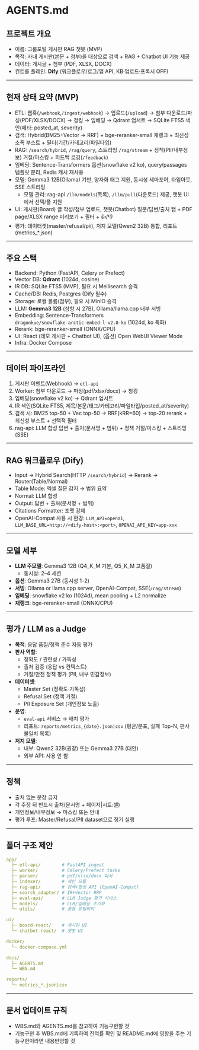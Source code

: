 # AGENTS.md

## 프로젝트 개요
- 이름: 그룹포털 게시판 RAG 챗봇 (MVP)
- 목적: 사내 게시판(본문 + 첨부)을 대상으로 검색 + RAG + Chatbot UI 기능 제공
- 데이터: 게시글 + 첨부 (PDF, XLSX, DOCX)
- 컨트롤 플레인: **Dify** (워크플로우/로그/앱 API, KB·업로드·프록시 OFF)

---

## 현재 상태 요약 (MVP)
- ETL: 웹훅(`/webhook`,`/ingest/webhook`) → 업로드(`/upload`) → 첨부 다운로드/파싱(PDF/XLSX/DOCX) → 청킹 → 임베딩 → Qdrant 업서트 → SQLite FTS5 색인(메타: posted_at, severity)
- 검색: Hybrid(BM25+Vector → RRF) + bge-reranker-small 재랭크 + 최신성 소폭 부스트 + 필터(기간/카테고리/파일타입)
- RAG: `/search/hybrid`, `/rag/query`, 스트리밍 `/rag/stream` + 정책(PII/내부정보) 거절/마스킹 + 피드백 로깅(`/feedback`)
- 임베딩: Sentence-Transformers 옵션(snowflake v2 ko), query/passages 템플릿 분리, Redis 캐시 재사용
- 모델: Gemma3 12B(Ollama) 기반, 양자화 태그 지원, 동시성 세마포어, 타임아웃, SSE 스트리밍
  - 모델 관리: rag-api `/llm/models`(목록), `/llm/pull`(다운로드) 제공, 챗봇 UI에서 선택/풀 지원
- UI: 게시판(Board) 글 작성/첨부 업로드, 챗봇(Chatbot) 질문/답변/출처 탭 + PDF page/XLSX range 미리보기 + 필터 + 👍/👎
- 평가: 데이터셋(master/refusal/pii), 저지 모델(Qwen2 32B) 통합, 리포트(metrics_*.json)

---

## 주요 스택
- Backend: Python (FastAPI, Celery or Prefect)
- Vector DB: **Qdrant** (1024d, cosine)
- IR DB: SQLite FTS5 (MVP), 필요 시 Meilisearch 승격
- Cache/DB: Redis, Postgres (Dify 필수)
- Storage: 로컬 볼륨(첨부), 필요 시 MinIO 승격
- LLM: **Gemma3 12B** (상향 시 27B), Ollama/llama.cpp 내부 서빙
- Embedding: Sentence-Transformers  
  `dragonkue/snowflake-arctic-embed-l-v2.0-ko` (1024d, ko 특화)
- Rerank: bge-reranker-small (ONNX/CPU)
- UI: React (데모 게시판 + Chatbot UI), (옵션) Open WebUI Viewer Mode
- Infra: Docker Compose

---

## 데이터 파이프라인
1. 게시판 이벤트(Webhook) → `etl-api`
2. Worker: 첨부 다운로드 → 파싱(pdf/xlsx/docx) → 청킹
3. 임베딩(snowflake v2 ko) → Qdrant 업서트
4. IR 색인(SQLite FTS5, 제목/본문/태그/카테고리/파일타입/posted_at/severity)
5. 검색 시: BM25 top-50 + Vec top-50 → RRF(kRR=60) → top-20 rerank + 최신성 부스트 + 선택적 필터
6. rag-api: LLM 합성 답변 + 출처(문서명 + 범위) + 정책 거절/마스킹 + 스트리밍(SSE)

---

## RAG 워크플로우 (Dify)
- Input → Hybrid Search(HTTP `/search/hybrid`) → Rerank → Router(Table/Normal)
- Table Mode: 엑셀 질문 감지 → 범위 요약
- Normal: LLM 합성
- Output: 답변 + 출처(문서명 + 범위)
- Citations Formatter: 포맷 강제
 - OpenAI-Compat 사용 시 환경: `LLM_API=openai`, `LLM_BASE_URL=http://<dify-host>:<port>`, `OPENAI_API_KEY=app-xxx`

---

## 모델 세부
- **LLM 주모델**: Gemma3 12B (Q4_K_M 기본, Q5_K_M 고품질)  
  - 동시성: 2–4 세션
- **옵션**: Gemma3 27B (동시성 1–2)  
- **서빙**: Ollama or llama.cpp server, OpenAI-Compat, SSE(`/rag/stream`)
- **임베딩**: snowflake v2 ko (1024d), mean pooling + L2 normalize
- **재랭크**: bge-reranker-small (ONNX/CPU)

---

## 평가 / LLM as a Judge
- **목적**: 응답 품질/정책 준수 자동 평가
- **판사 역할**:
  - 정확도 / 관련성 / 가독성
  - 출처 검증 (응답 vs 컨텍스트)
  - 거절/안전 정책 평가 (PII, 내부 민감정보)
- **데이터셋**:
  - Master Set (정확도·가독성)
  - Refusal Set (정책 거절)
  - PII Exposure Set (개인정보 노출)
- **운영**:
  - `eval-api` 서비스 → 배치 평가
  - 리포트: `reports/metrics_{date}.json|csv` (평균/분포, 실패 Top-N, 판사 불일치 목록)
- **저지 모델**:
  - 내부: Qwen2 32B(권장) 또는 Gemma3 27B (대안)
  - 외부 API: 사용 안 함

---

## 정책
- 출처 없는 문장 금지
- 각 주장 뒤 반드시 출처(문서명 + 페이지|시트:셀)
- 개인정보/내부정보 → 마스킹 또는 안내
- 평가 루프: Master/Refusal/PII dataset으로 정기 실행

---

## 폴더 구조 제안
```yaml
app/
  ├─ etl-api/        # FastAPI ingest
  ├─ worker/         # Celery/Prefect tasks
  ├─ parser/         # pdf/xlsx/docx 파서
  ├─ indexer/        # 색인 모듈
  ├─ rag-api/        # 검색+합성 API (OpenAI-Compat)
  ├─ search_adapter/ # IR+Vector RRF
  ├─ eval-api/       # LLM Judge 평가 서비스
  ├─ models/         # LLM/임베딩 초기화
  └─ utils/          # 공용 유틸리티

ui/
  ├─ board-react/    # 게시판 UI
  └─ chatbot-react/  # 챗봇 UI

docker/
  └─ docker-compose.yml

docs/
  ├─ AGENTS.md
  └─ WBS.md

reports/
  └─ metrics_*.json|csv
```

---
## 문서 업데이트 규칙

- WBS.md와 AGENTS.md를 참고하여 기능구현할 것
- 기능구현 후 WBS.md에 기록하여 진척률 확인 및 README.md에 영향을 주는 기능구현이라면 내용반영할 것
